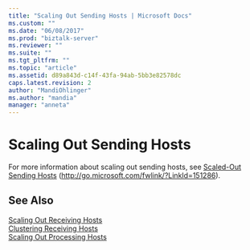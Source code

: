 ```yaml
---
title: "Scaling Out Sending Hosts | Microsoft Docs"
ms.custom: ""
ms.date: "06/08/2017"
ms.prod: "biztalk-server"
ms.reviewer: ""
ms.suite: ""
ms.tgt_pltfrm: ""
ms.topic: "article"
ms.assetid: d89a843d-c14f-43fa-94ab-5bb3e82578dc
caps.latest.revision: 2
author: "MandiOhlinger"
ms.author: "mandia"
manager: "anneta"
---
```

# Scaling Out Sending Hosts
For more information about scaling out sending hosts, see [Scaled-Out Sending Hosts](http://go.microsoft.com/fwlink/?LinkId=151286) (http://go.microsoft.com/fwlink/?LinkId=151286).  
  
## See Also  
 [Scaling Out Receiving Hosts](../technical-guides/scaling-out-receiving-hosts.md)   
 [Clustering Receiving Hosts](../technical-guides/clustering-receiving-hosts.md)   
 [Scaling Out Processing Hosts](../technical-guides/scaling-out-processing-hosts.md)